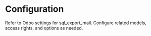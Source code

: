 # Configuration

Refer to Odoo settings for sql_export_mail. Configure related models, access rights, and options as needed.
